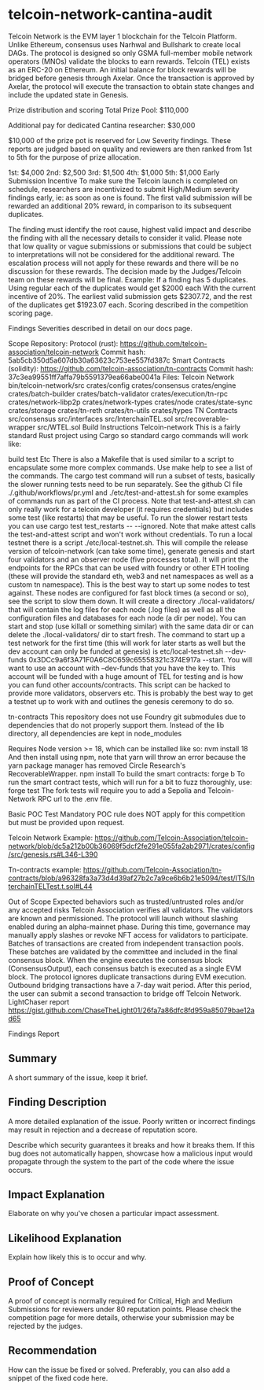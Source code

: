 # telcoin-network-cantina-audit

Telcoin Network is the EVM layer 1 blockchain for the Telcoin Platform. Unlike Ethereum, consensus uses Narhwal and Bullshark to create local DAGs. The protocol is designed so only GSMA full-member mobile network operators (MNOs) validate the blocks to earn rewards. Telcoin (TEL) exists as an ERC-20 on Ethereum. An initial balance for block rewards will be bridged before genesis through Axelar. Once the transaction is approved by Axelar, the protocol will execute the transaction to obtain state changes and include the updated state in Genesis.

Prize distribution and scoring
Total Prize Pool: $110,000

Additional pay for dedicated Cantina researcher: $30,000

$10,000 of the prize pot is reserved for Low Severity findings. These reports are judged based on quality and reviewers are then ranked from 1st to 5th for the purpose of prize allocation.

1st: $4,000
2nd: $2,500
3rd: $1,500
4th: $1,000
5th: $1,000
Early Submission Incentive To make sure the Telcoin launch is completed on schedule, researchers are incentivized to submit High/Medium severity findings early, ie: as soon as one is found. The first valid submission will be rewarded an additional 20% reward, in comparison to its subsequent duplicates.

The finding must identify the root cause, highest valid impact and describe the finding with all the necessary details to consider it valid.
Please note that low quality or vague submissions or submissions that could be subject to interpretations will not be considered for the additional reward.
The escalation process will not apply for these rewards and there will be no discussion for these rewards. The decision made by the Judges/Telcoin team on these rewards will be final.
Example: If a finding has 5 duplicates.
Using regular each of the duplicates would get $2000 each
With the current incentive of 20%. The earliest valid submission gets $2307.72, and the rest of the duplicates get $1923.07 each.
Scoring described in the competition scoring page.

Findings Severities described in detail on our docs page.

Scope
Repository:
Protocol (rust): https://github.com/telcoin-association/telcoin-network
Commit hash: 5ab5cb350d5a607db30a63623c753ee557fd387c
Smart Contracts (solidity): https://github.com/telcoin-association/tn-contracts
Commit hash: 37c3ea99551ff7affa79b5591379ea66abe0041a
Files:
Telcoin Network
bin/telcoin-network/src
crates/config
crates/consensus
crates/engine
crates/batch-builder
crates/batch-validator
crates/execution/tn-rpc
crates/network-libp2p
crates/network-types
crates/node
crates/state-sync
crates/storage
crates/tn-reth
crates/tn-utils
crates/types
TN Contracts
src/consensus
src/interfaces
src/InterchainTEL.sol
src/recoverable-wrapper
src/WTEL.sol
Build Instructions
Telcoin-network
This is a fairly standard Rust project using Cargo so standard cargo commands will work like:

build
test
Etc
There is also a Makefile that is used similar to a script to encapsulate some more complex commands. Use make help to see a list of the commands. The cargo test command will run a subset of tests, basically the slower running tests need to be run separately. See the github CI file ./.github/workflows/pr.yml and ./etc/test-and-attest.sh for some examples of commands run as part of the CI process. Note that test-and-attest.sh can only really work for a telcoin developer (it requires credentials) but includes some test (like restarts) that may be useful. To run the slower restart tests you can use cargo test test_restarts -- --ignored. Note that make attest calls the test-and-attest script and won't work without credentials. To run a local testnet there is a script ./etc/local-testnet.sh. This will compile the release version of telcoin-network (can take some time), generate genesis and start four validators and an observer node (five processes total). It will print the endpoints for the RPCs that can be used with foundry or other ETH tooling (these will provide the standard eth, web3 and net namespaces as well as a custom tn namespace). This is the best way to start up some nodes to test against. These nodes are configured for fast block times (a second or so), see the script to slow them down. It will create a directory ./local-validators/ that will contain the log files for each node (.log files) as well as all the configuration files and databases for each node (a dir per node). You can start and stop (use killall or something similar) with the same data dir or can delete the ./local-validators/ dir to start fresh. The command to start up a test network for the first time (this will work for later starts as well but the dev account can only be funded at genesis) is etc/local-testnet.sh --dev-funds 0x3DCc9a6f3A71F0A6C8C659c65558321c374E917a --start. You will want to use an account with –dev-funds that you have the key to. This account will be funded with a huge amount of TEL for testing and is how you can fund other accounts/contracts. This script can be hacked to provide more validators, observers etc. This is probably the best way to get a testnet up to work with and outlines the genesis ceremony to do so.

tn-contracts
This repository does not use Foundry git submodules due to dependencies that do not properly support them. Instead of the lib directory, all dependencies are kept in node_modules

Requires Node version >= 18, which can be installed like so: nvm install 18
And then install using npm, note that yarn will throw an error because the yarn package manager has removed Circle Research's RecoverableWrapper. npm install
To build the smart contracts: forge b
To run the smart contract tests, which will run for a bit to fuzz thoroughly, use: forge test
The fork tests will require you to add a Sepolia and Telcoin-Network RPC url to the .env file.

Basic POC Test
Mandatory POC rule does NOT apply for this competition but must be provided upon request.

Telcoin Network Example: https://github.com/Telcoin-Association/telcoin-network/blob/dc5a212b00b36069f5dcf2fe291e055fa2ab2971/crates/config/src/genesis.rs#L346-L390

Tn-contracts example: https://github.com/Telcoin-Association/tn-contracts/blob/a96328fa3a73d4d39af27b2c7a9ce6b6b21e5094/test/ITS/InterchainTELTest.t.sol#L44

Out of Scope
Expected behaviors such as trusted/untrusted roles and/or any accepted risks
Telcoin Association verifies all validators. The validators are known and permissioned. The protocol will launch without slashing enabled during an alpha-mainnet phase. During this time, governance may manually apply slashes or revoke NFT access for validators to participate.
Batches of transactions are created from independent transaction pools. These batches are validated by the committee and included in the final consensus block. When the engine executes the consensus block (ConsensusOutput), each consensus batch is executed as a single EVM block. The protocol ignores duplicate transactions during EVM execution.
Outbound bridging transactions have a 7-day wait period. After this period, the user can submit a second transaction to bridge off Telcoin Network.
LightChaser report
https://gist.github.com/ChaseTheLight01/26fa7a86dfc8fd959a85079bae12ad65

Findings Report
## Summary
A short summary of the issue, keep it brief.

## Finding Description
A more detailed explanation of the issue. Poorly written or incorrect findings may result in rejection and a decrease of reputation score.

Describe which security guarantees it breaks and how it breaks them. If this bug does not automatically happen, showcase how a malicious input would propagate through the system to the part of the code where the issue occurs.

## Impact Explanation
Elaborate on why you've chosen a particular impact assessment.

## Likelihood Explanation
Explain how likely this is to occur and why.

## Proof of Concept
A proof of concept is normally required for Critical, High and Medium Submissions for reviewers under 80 reputation points. Please check the competition page for more details, otherwise your submission may be rejected by the judges.

## Recommendation
How can the issue be fixed or solved. Preferably, you can also add a snippet of the fixed code here.
